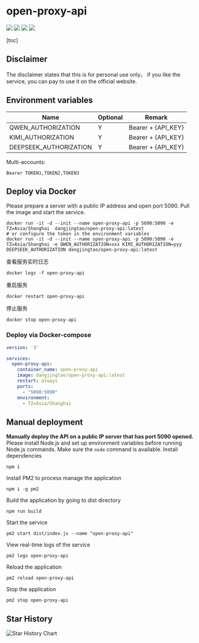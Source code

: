 # open-proxy-api

[![](https://img.shields.io/github/license/dangjingtao/open-proxy-api.svg)](LICENSE)
![](https://img.shields.io/github/stars/dangjingtao/open-proxy-api.svg)
![](https://img.shields.io/github/forks/dangjingtao/open-proxy-api.svg)
![](https://img.shields.io/docker/pulls/dangjingtao/open-proxy-api.svg)

[toc]

## Disclaimer

The disclaimer states that this is for personal use only， if you like the service, you can pay to use it on the official website.



## Environment variables

| Name | Optional | Remark                          |
|------|------|----------------------------------|
| QWEN_AUTHORIZATION | Y | Bearer + {API_KEY} |
| KIMI_AUTHORIZATION | Y | Bearer + {API_KEY} |
| DEEPSEEK_AUTHORIZATION | Y | Bearer + {API_KEY} |

Multi-accounts:

```
Bearer TOKEN1,TOKEN2,TOKEN3
```



## Deploy via Docker 

Please prepare a server with a public IP address and open port 5090.  Pull the image and start the service.

```shell
docker run -it -d --init --name open-proxy-api -p 5090:5090 -e TZ=Asia/Shanghai  dangjingtao/open-proxy-api:latest
# or configure the token in the environment variables
docker run -it -d --init --name open-proxy-api -p 5090:5090 -e TZ=Asia/Shanghai -e QWEN_AUTHORIZATION=xxx KIMI_AUTHORIZATION=yyy DEEPSEEK_AUTHORIZATION dangjingtao/open-proxy-api:latest
```

查看服务实时日志

```shell
docker logs -f open-proxy-api
```

重启服务

```shell
docker restart open-proxy-api
```

停止服务

```shell
docker stop open-proxy-api
```

### Deploy via Docker-compose 

```yaml
version: '3'

services:
  open-proxy-api:
    container_name: open-proxy-api
    image: dangjingtao/open-proxy-api:latest
    restart: always
    ports:
      - "5090:5090"
    environment:
      - TZ=Asia/Shanghai
```

## Manual deployment

**Manually deploy the API on a public IP server that has port 5090 opened.**
Please install Node.js and set up environment variables before running Node.js commands. Make sure the `node` command is available.
Install dependencies

```
npm i
```
Install PM2 to process manage the application
```
npm i -g pm2
```
Build the application by going to dist directory
```
npm run build
```
Start the service
```
pm2 start dist/index.js --name "open-proxy-api"
```
View real-time logs of the service
```
pm2 logs open-proxy-api
```
Reload the application
```
pm2 reload open-proxy-api
```
Stop the application
```
pm2 stop open-proxy-api
```



## Star History

![Star History Chart](https://api.star-history.com/svg?repos=dangjingtao/open-proxy-api&type=Date)